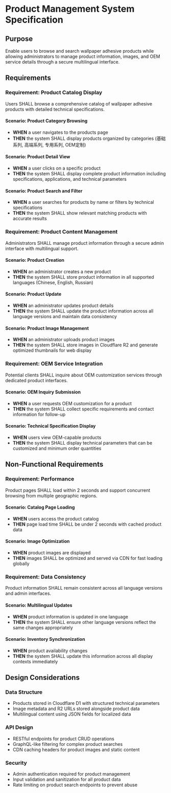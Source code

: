 # Product Management System Specification

## Purpose
Enable users to browse and search wallpaper adhesive products while allowing administrators to manage product information, images, and OEM service details through a secure multilingual interface.

## Requirements

### Requirement: Product Catalog Display
Users SHALL browse a comprehensive catalog of wallpaper adhesive products with detailed technical specifications.

#### Scenario: Product Category Browsing
- **WHEN** a user navigates to the products page
- **THEN** the system SHALL display products organized by categories (基础系列, 高端系列, 专用系列, OEM定制)

#### Scenario: Product Detail View
- **WHEN** a user clicks on a specific product
- **THEN** the system SHALL display complete product information including specifications, applications, and technical parameters

#### Scenario: Product Search and Filter
- **WHEN** a user searches for products by name or filters by technical specifications
- **THEN** the system SHALL show relevant matching products with accurate results

### Requirement: Product Content Management
Administrators SHALL manage product information through a secure admin interface with multilingual support.

#### Scenario: Product Creation
- **WHEN** an administrator creates a new product
- **THEN** the system SHALL store product information in all supported languages (Chinese, English, Russian)

#### Scenario: Product Update
- **WHEN** an administrator updates product details
- **THEN** the system SHALL update the product information across all language versions and maintain data consistency

#### Scenario: Product Image Management
- **WHEN** an administrator uploads product images
- **THEN** the system SHALL store images in Cloudflare R2 and generate optimized thumbnails for web display

### Requirement: OEM Service Integration
Potential clients SHALL inquire about OEM customization services through dedicated product interfaces.

#### Scenario: OEM Inquiry Submission
- **WHEN** a user requests OEM customization for a product
- **THEN** the system SHALL collect specific requirements and contact information for follow-up

#### Scenario: Technical Specification Display
- **WHEN** users view OEM-capable products
- **THEN** the system SHALL display technical parameters that can be customized and minimum order quantities

## Non-Functional Requirements

### Requirement: Performance
Product pages SHALL load within 2 seconds and support concurrent browsing from multiple geographic regions.

#### Scenario: Catalog Page Loading
- **WHEN** users access the product catalog
- **THEN** page load time SHALL be under 2 seconds with cached product data

#### Scenario: Image Optimization
- **WHEN** product images are displayed
- **THEN** images SHALL be optimized and served via CDN for fast loading globally

### Requirement: Data Consistency
Product information SHALL remain consistent across all language versions and admin interfaces.

#### Scenario: Multilingual Updates
- **WHEN** product information is updated in one language
- **THEN** the system SHALL ensure other language versions reflect the same changes appropriately

#### Scenario: Inventory Synchronization
- **WHEN** product availability changes
- **THEN** the system SHALL update this information across all display contexts immediately

## Design Considerations

### Data Structure
- Products stored in Cloudflare D1 with structured technical parameters
- Image metadata and R2 URLs stored alongside product data
- Multilingual content using JSON fields for localized data

### API Design
- RESTful endpoints for product CRUD operations
- GraphQL-like filtering for complex product searches
- CDN caching headers for product images and static content

### Security
- Admin authentication required for product management
- Input validation and sanitization for all product data
- Rate limiting on product search endpoints to prevent abuse